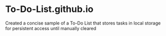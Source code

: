 # To-Do-List.github.io
Created a concise sample of a To-Do List that stores tasks in local storage for persistent access until manually cleared
